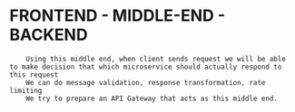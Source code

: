 

# FRONTEND - MIDDLE-END - BACKEND

```    We need an intermediate layer between the client side and the microservices
    Using this middle end, when client sends request we will be able to make decision that which microservice should actually respond to this request
    We can do message validation, response transformation, rate limiting
    We try to prepare an API Gateway that acts as this middle end.

```